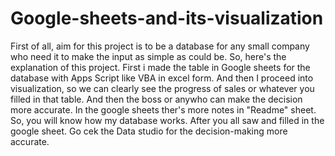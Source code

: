# Google-sheets-and-its-visualization

First of all, aim for this project is to be a database for any small company who need it to make the input as simple as could be.
So, here's the explanation of this project. First i made the table in Google sheets for the database with Apps Script like VBA in excel form. And then I proceed into visualization, so we can clearly see the progress of sales or whatever you filled in that table. And then the boss or anywho can make the decision more accurate.
In the google sheets ther's more notes in "Readme" sheet. So, you will know how my database works.
After you all saw and filled in the google sheet. Go cek the Data studio for the decision-making more accurate.
